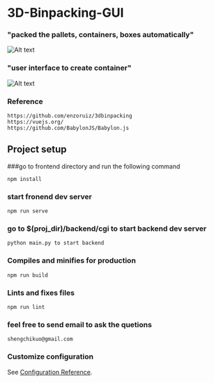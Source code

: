 # 3D-Binpacking-GUI


### "packed the pallets, containers, boxes automatically"
![Alt text](https://github.com/N0nent1ty/3D-Binpacking-GUI/blob/master/screenshot/show_packing_image.PNG?raw=true )
### "user interface to create container"
![Alt text](https://github.com/N0nent1ty/3D-Binpacking-GUI/blob/master/screenshot/create_container.PNG?raw=true )



### Reference
```
https://github.com/enzoruiz/3dbinpacking
https://vuejs.org/
https://github.com/BabylonJS/Babylon.js
```



## Project setup
###go to frontend directory and run the following command
```
npm install
```

### start fronend dev server
```
npm run serve
```

### go to $(proj_dir)/backend/cgi to start backend dev server
```
python main.py to start backend
```




### Compiles and minifies for production
```
npm run build
```

### Lints and fixes files
```
npm run lint
```


### feel free to send email to ask the quetions
```
shengchikuo@gmail.com
```



### Customize configuration
See [Configuration Reference](https://cli.vuejs.org/config/).
